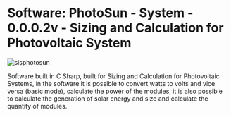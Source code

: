 # Software: PhotoSun - System - 0.0.0.2v - Sizing and Calculation for Photovoltaic System

![sisphotosun](https://repository-images.githubusercontent.com/873085002/eb0be2df-bfe8-471f-a8a7-2ab19408041d)

Software built in C Sharp, built for Sizing and Calculation for Photovoltaic Systems, in the software it is possible to convert watts to volts and vice versa (basic mode), calculate the power of the modules, it is also possible to calculate the generation of solar energy and size and calculate the quantity of modules.
